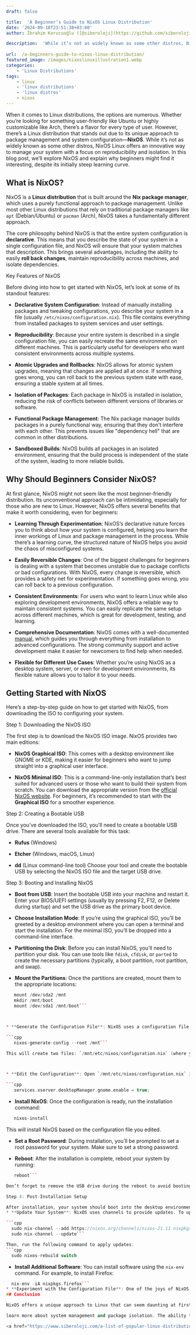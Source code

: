 ```yaml
---
draft: false

title:  'A Beginner’s Guide to NixOS Linux Distribution'
date: '2024-09-18T23:51:38+03:00'
author: İbrahim Korucuoğlu ([@siberoloji](https://github.com/siberoloji))

description:  'While it’s not as widely known as some other distros, NixOS Linux offers an innovative way to manage your system with a focus on reproducibility and isolation. ' 
 
url:  /a-beginners-guide-to-nixos-linux-distribution/ 
featured_image: /images/nixoslinuxillustration1.webp
categories:
    - 'Linux Distributions'
tags:
    - linux
    - 'linux distributions'
    - 'linux distros'
    - nixos
---
```

When it comes to Linux distributions, the options are numerous. Whether you’re looking for something user-friendly like Ubuntu or highly customizable like Arch, there’s a flavor for every type of user. However, there’s a Linux distribution that stands out due to its unique approach to package management and system configuration—**NixOS**. While it’s not as widely known as some other distros, NixOS Linux offers an innovative way to manage your system with a focus on reproducibility and isolation. In this blog post, we’ll explore NixOS and explain why beginners might find it interesting, despite its initially steep learning curve.

## What is NixOS?

NixOS is a **Linux distribution** that is built around the **Nix package manager**, which uses a purely functional approach to package management. Unlike most other Linux distributions that rely on traditional package managers like `apt` (Debian/Ubuntu) or `pacman` (Arch), NixOS takes a fundamentally different approach.

The core philosophy behind NixOS is that the entire system configuration is **declarative**. This means that you describe the state of your system in a single configuration file, and NixOS will ensure that your system matches that description. This brings several advantages, including the ability to easily **roll back changes**, maintain reproducibility across machines, and isolate dependencies.

Key Features of NixOS

Before diving into how to get started with NixOS, let’s look at some of its standout features:
* **Declarative System Configuration**: Instead of manually installing packages and tweaking configurations, you describe your system in a file (usually `/etc/nixos/configuration.nix`). This file contains everything from installed packages to system services and user settings.

* **Reproducibility**: Because your entire system is described in a single configuration file, you can easily recreate the same environment on different machines. This is particularly useful for developers who want consistent environments across multiple systems.

* **Atomic Upgrades and Rollbacks**: NixOS allows for atomic system upgrades, meaning that changes are applied all at once. If something goes wrong, you can roll back to the previous system state with ease, ensuring a stable system at all times.

* **Isolation of Packages**: Each package in NixOS is installed in isolation, reducing the risk of conflicts between different versions of libraries or software.

* **Functional Package Management**: The Nix package manager builds packages in a purely functional way, ensuring that they don’t interfere with each other. This prevents issues like "dependency hell" that are common in other distributions.

* **Sandboxed Builds**: NixOS builds all packages in an isolated environment, ensuring that the build process is independent of the state of the system, leading to more reliable builds.
## Why Should Beginners Consider NixOS?

At first glance, NixOS might not seem like the most beginner-friendly distribution. Its unconventional approach can be intimidating, especially for those who are new to Linux. However, NixOS offers several benefits that make it worth considering, even for beginners:
* **Learning Through Experimentation**: NixOS’s declarative nature forces you to think about how your system is configured, helping you learn the inner workings of Linux and package management in the process. While there’s a learning curve, the structured nature of NixOS helps you avoid the chaos of misconfigured systems.

* **Easily Reversible Changes**: One of the biggest challenges for beginners is dealing with a system that becomes unstable due to package conflicts or bad configurations. With NixOS, every change is reversible, which provides a safety net for experimentation. If something goes wrong, you can roll back to a previous configuration.

* **Consistent Environments**: For users who want to learn Linux while also exploring development environments, NixOS offers a reliable way to maintain consistent systems. You can easily replicate the same setup across different machines, which is great for development, testing, and learning.

* **Comprehensive Documentation**: NixOS comes with a well-documented <a href="https://nixos.org/manual/">manual</a>, which guides you through everything from installation to advanced configurations. The strong community support and active development make it easier for newcomers to find help when needed.

* **Flexible for Different Use Cases**: Whether you’re using NixOS as a desktop system, server, or even for development environments, its flexible nature allows you to tailor it to your needs.
## Getting Started with NixOS

Here’s a step-by-step guide on how to get started with NixOS, from downloading the ISO to configuring your system.

Step 1: Downloading the NixOS ISO

The first step is to download the NixOS ISO image. NixOS provides two main editions:
* **NixOS Graphical ISO**: This comes with a desktop environment like GNOME or KDE, making it easier for beginners who want to jump straight into a graphical user interface.

* **NixOS Minimal ISO**: This is a command-line-only installation that’s best suited for advanced users or those who want to build their system from scratch.
You can download the appropriate version from the <a href="https://nixos.org/download.html">official NixOS website</a>. For beginners, it’s recommended to start with the **Graphical ISO** for a smoother experience.

Step 2: Creating a Bootable USB

Once you’ve downloaded the ISO, you’ll need to create a bootable USB drive. There are several tools available for this task:
* **Rufus** (Windows)

* **Etcher** (Windows, macOS, Linux)

* **dd** (Linux command-line tool)
Choose your tool and create the bootable USB by selecting the NixOS ISO file and the target USB drive.

Step 3: Booting and Installing NixOS
* **Boot from USB**: Insert the bootable USB into your machine and restart it. Enter your BIOS/UEFI settings (usually by pressing F2, F12, or Delete during startup) and set the USB drive as the primary boot device.

* **Choose Installation Mode**: If you’re using the graphical ISO, you’ll be greeted by a desktop environment where you can open a terminal and start the installation. For the minimal ISO, you’ll be dropped into a command-line interface.

* **Partitioning the Disk**: Before you can install NixOS, you’ll need to partition your disk. You can use tools like `fdisk`, `cfdisk`, or `parted` to create the necessary partitions (typically, a boot partition, root partition, and swap).

* **Mount the Partitions**: Once the partitions are created, mount them to the appropriate locations:

```cpp
   mount /dev/sda2 /mnt
   mkdir /mnt/boot
   mount /dev/sda1 /mnt/boot```



* **Generate the Configuration File**: NixOS uses a configuration file to define your system. Generate this file by running:

```cpp
   nixos-generate-config --root /mnt```

This will create two files: `/mnt/etc/nixos/configuration.nix` (where you define your system) and `/mnt/etc/nixos/hardware-configuration.nix` (which is auto-generated based on your hardware).



* **Edit the Configuration**: Open `/mnt/etc/nixos/configuration.nix` in your favorite text editor and make any necessary changes. For example, you can define which desktop environment you want to install or which services to enable. The file is well-commented, so it’s easy to understand what each section does. For example, to install GNOME, add this line:

```cpp
   services.xserver.desktopManager.gnome.enable = true;
```



* **Install NixOS**: Once the configuration is ready, run the installation command:

```cpp
   nixos-install
```

This will install NixOS based on the configuration file you edited.



* **Set a Root Password**: During installation, you’ll be prompted to set a root password for your system. Make sure to set a strong password.

* **Reboot**: After the installation is complete, reboot your system by running:

```cpp
   reboot```

Don’t forget to remove the USB drive during the reboot to avoid booting back into the installer.

Step 4: Post-Installation Setup

After installation, your system should boot into the desktop environment or command-line interface, depending on your configuration. From here, you can start using your new NixOS system, but there are a few things you might want to do to finalize your setup:
* **Update Your System**: NixOS uses channels to provide updates. To update your system, first switch to the stable channel:

```cpp
  sudo nix-channel --add https://nixos.org/channels/nixos-21.11 nixpkgs
  sudo nix-channel --update```

Then, run the following command to apply updates:
```cpp
  sudo nixos-rebuild switch
```
* **Install Additional Software**: You can install software using the `nix-env` command. For example, to install Firefox:

```cpp
  nix-env -iA nixpkgs.firefox```
* **Experiment with the Configuration File**: One of the joys of NixOS is that you can continue modifying your system configuration through the `configuration.nix` file. As you get more comfortable, you can add new services, software, and customizations.
## Conclusion

NixOS offers a unique approach to Linux that can seem daunting at first, but its declarative configuration and rollback capabilities make it an excellent choice for beginners who want to

learn more about system management and package isolation. The ability to reproduce your environment on different machines, combined with the ease of undoing changes, provides a safe environment for learning. By following this guide, you can get started with NixOS and begin exploring its powerful features.

<a href="https://www.siberoloji.com/a-list-of-popular-linux-distributions/" target="_blank" rel="noopener" title="">Linux Distributions List</a>
